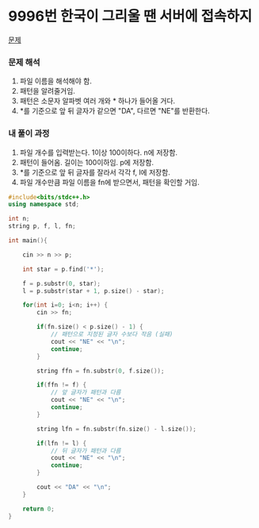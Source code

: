 # 9996번 한국이 그리울 땐 서버에 접속하지

[문제](https://www.acmicpc.net/problem/9996)

### 문제 해석

1. 파일 이름을 해석해야 함.
2. 패턴을 알려줄거임.
3. 패턴은 소문자 알파벳 여러 개와 \* 하나가 들어올 거다.
4. \*를 기준으로 앞 뒤 글자가 같으면 "DA", 다르면 "NE"를 반환한다.

### 내 풀이 과정

1. 파일 개수를 입력받는다. 1이상 100이하다. n에 저장함.
2. 패턴이 들어옴. 길이는 100이하임. p에 저장함.
3. \*를 기준으로 앞 뒤 글자를 잘라서 각각 f, l에 저장함.
4. 파일 개수만큼 파일 이름을 fn에 받으면서, 패턴을 확인할 거임.

```c++
#include<bits/stdc++.h>
using namespace std;

int n;
string p, f, l, fn;

int main(){

    cin >> n >> p;

    int star = p.find('*');

    f = p.substr(0, star);
    l = p.substr(star + 1, p.size() - star);

    for(int i=0; i<n; i++) {
        cin >> fn;

        if(fn.size() < p.size() - 1) {
            // 패턴으로 지정된 글자 수보다 작음 (실패)
            cout << "NE" << "\n";
            continue;
        }

        string ffn = fn.substr(0, f.size());

        if(ffn != f) {
            // 앞 글자가 패턴과 다름
            cout << "NE" << "\n";
            continue;
        }

        string lfn = fn.substr(fn.size() - l.size());

        if(lfn != l) {
            // 뒤 글자가 패턴과 다름
            cout << "NE" << "\n";
            continue;
        }

        cout << "DA" << "\n";
    }

    return 0;
}
```
